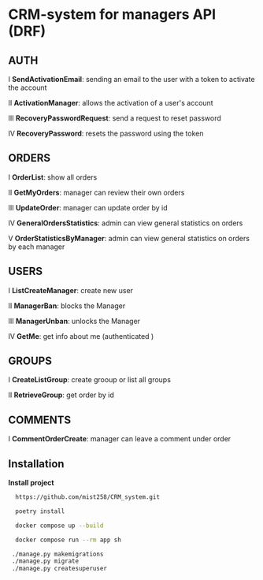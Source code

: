 
# CRM-system for managers API (DRF)



## AUTH


I **SendActivationEmail**: sending an email to the user with a token to activate the account

II **ActivationManager**: allows the activation of a user's account

III **RecoveryPasswordRequest**: send a request to reset password

IV **RecoveryPassword**: resets the password using the token

## ORDERS

I **OrderList**: show all orders

II **GetMyOrders**: manager can review their own orders

III **UpdateOrder**: manager can update order by id

IV **GeneralOrdersStatistics**: admin can view general statistics on orders

V **OrderStatisticsByManager**: admin can view general statistics on orders by each manager


## USERS

I **ListCreateManager**: create new user

II **ManagerBan**: blocks the Manager

III **ManagerUnban**: unlocks the Manager

IV  **GetMe**: get info about me (authenticated )


## GROUPS

I **CreateListGroup**: create grooup or list all groups

II **RetrieveGroup**: get order by id


## COMMENTS

I **CommentOrderCreate**: manager can leave a comment under order


## Installation

**Install project** 

```bash
  https://github.com/mist258/CRM_system.git

  poetry install

  docker compose up --build 

  docker compose run --rm app sh

 ./manage.py makemigrations
 ./manage.py migrate
 ./manage.py createsuperuser

```
    
